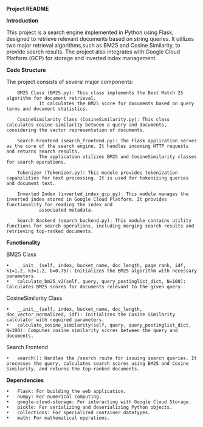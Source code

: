 **Project README**

**Introduction**

This project is a search engine implemented in Python using Flask, designed to retrieve relevant documents based on string queries. It utilizes two major retrieval algorithms,such as BM25 and Cosine Similarity, to provide search results. The project also integrates with Google Cloud Platform (GCP) for storage and inverted index management.


**Code Structure**

The project consists of several major components:

		BM25 Class (BM25.py): This class implements the Best Match 25 algorithm for document retrieval.
                It calculates the BM25 score for documents based on query terms and document statistics.

		CosineSimilarity Class (CosineSimilarity.py): This class calculates cosine similarity between a query and documents, considering the vector representation of documents.

		Search Frontend (search_frontend.py): The Flask application serves as the core of the search engine. It handles incoming HTTP requests and returns search results.
                The application utilizes BM25 and CosineSimilarity classes for search operations.

		Tokenizer (Tokenizer.py): This module provides tokenization capabilities for text processing. It is used for tokenizing queries and document text.

		Inverted Index (inverted_index_gcp.py): This module manages the inverted index stored in Google Cloud Platform. It provides functionality for reading the index and 
                associated metadata.

		Search Backend (search_backend.py): This module contains utility functions for search operations, including merging search results and retrieving top-ranked documents.


**Functionality**

BM25 Class

	•	__init__(self, index, bucket_name, doc_length, page_rank, idf, k1=1.2, k3=1.2, b=0.75): Initializes the BM25 algorithm with necessary parameters.
	•	calculate_bm25_v2(self, query, query_postinglist_dict, N=100): Calculates BM25 scores for documents relevant to the given query.
CosineSimilarity Class

	•	__init__(self, index, bucket_name, doc_length, doc_vector_normalized, idf): Initializes the Cosine Similarity calculator with required parameters.
	•	calculate_cosine_similarity(self, query, query_postinglist_dict, N=100): Computes cosine similarity scores between the query and documents.
Search Frontend 

	•	search(): Handles the /search route for issuing search queries. It processes the query, calculates search scores using BM25 and Cosine Similarity, and returns the top-ranked documents.


**Dependencies**

	•	Flask: For building the web application.
	•	numpy: For numerical computing.
	•	google-cloud-storage: For interacting with Google Cloud Storage.
	•	pickle: For serializing and deserializing Python objects.
	•	collections: For specialized container datatypes.
	•	math: For mathematical operations.

